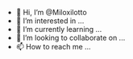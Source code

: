 - 👋 Hi, I’m @Miloxilotto
- 👀 I’m interested in ...
- 🌱 I’m currently learning ...
- 💞️ I’m looking to collaborate on ...
- 📫 How to reach me ...

<!---
Miloxilotto/Miloxilotto is a ✨ special ✨ repository because its `README.md` (this file) appears on your GitHub profile.
You can click the Preview link to take a look at your changes.
--->
